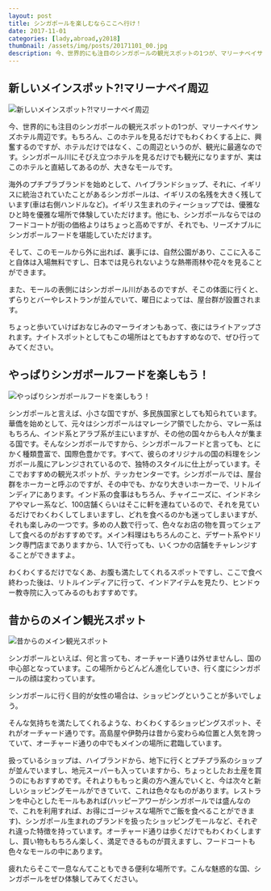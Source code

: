 ```yaml
---
layout: post
title: シンガポールを楽しむならここへ行け！
date: 2017-11-01
categories: [lady,abroad,y2018]
thumbnail: /assets/img/posts/20171101_00.jpg
description: 今、世界的にも注目のシンガポールの観光スポットの1つが、マリーナベイサンズホテル周辺です。
---
```



## 新しいメインスポット?!マリーナベイ周辺

![新しいメインスポット?!マリーナベイ周辺]({{site.url}}/assets/img/posts/20171101_01.jpg)

今、世界的にも注目のシンガポールの観光スポットの1つが、マリーナベイサンズホテル周辺です。もちろん、このホテルを見るだけでもわくわくする上に、興奮するのですが、ホテルだけではなく、この周辺というのが、観光に最適なのです。シンガポール川にそびえ立つホテルを見るだけでも観光になりますが、実はこのホテルと直結してあるのが、大きなモールです。

海外のプチプラブランドを始めとして、ハイブランドショップ、それに、イギリスに統治されていたことがあるシンガポールは、イギリスの名残を大きく残しています(車は右側ハンドルなど)。イギリス生まれのティーショップでは、優雅なひと時を優雅な場所で体験していただけます。他にも、シンガポールならではのフードコートが街の価格よりはちょっと高めですが、それでも、リーズナブルにシンガポールフードを堪能していただけます。

そして、このモールから外に出れば、裏手には、自然公園があり、ここに入ること自体は入場無料ですし、日本では見られないような熱帯雨林や花々を見ることができます。

また、モールの表側にはシンガポール川があるのですが、そこの体面に行くと、ずらりとバーやレストランが並んでいて、曜日によっては、屋台群が設置されます。

ちょっと歩いていけばおなじみのマーライオンもあって、夜にはライトアップされます。ナイトスポットとしてもこの場所はとてもおすすめなので、ぜひ行ってみてください。

## やっぱりシンガポールフードを楽しもう！

![やっぱりシンガポールフードを楽しもう！]({{site.url}}/assets/img/posts/20171101_02.jpg)

シンガポールと言えば、小さな国ですが、多民族国家としても知られています。華僑を始めとして、元々はシンガポールはマレーシア領でしたから、マレー系はもちろん、インド系とアラブ系が主にいますが、その他の国々からも人々が集まる国です。そんなシンガポールですから、シンガポールフードと言っても、とにかく種類豊富で、国際色豊かです。すべて、彼らのオリジナルの国の料理をシンガポール風にアレンジされているので、独特のスタイルに仕上がっています。そこでおすすめの観光スポットが、テッカセンターです。シンガポールでは、屋台群をホーカーと呼ぶのですが、その中でも、かなり大きいホーカーで、リトルインディアにあります。インド系の食事はもちろん、チャイニーズに、インドネシアやマレー系など、100店舗くらいはそこに軒を連ねているので、それを見ているだけでわくわくしてしまいますし、どれを食べるのかも迷ってしまいますが、それも楽しみの一つです。多めの人数で行って、色々なお店の物を買ってシェアして食べるのがおすすめです。メイン料理はもちろんのこと、デザート系やドリンク専門店までありますから、1人で行っても、いくつかの店舗をチャレンジすることができますよ。

わくわくするだけでなくあ、お腹も満たしてくれるスポットですし、ここで食べ終わった後は、リトルインディアに行って、インドアイテムを見たり、ヒンドゥー教寺院に入ってみるのもおすすめです。



## 昔からのメイン観光スポット

![昔からのメイン観光スポット]({{site.url}}/assets/img/posts/20171101_03.jpg)

シンガポールといえば、何と言っても、オーチャード通りは外せませんし、国の中心部となっています。この場所からどんどん進化していき、行く度にシンガポールの顔は変わっています。

シンガポールに行く目的が女性の場合は、ショッピングということが多いでしょう。

そんな気持ちを満たしてくれるような、わくわくするショッピングスポット、それがオーチャード通りです。高島屋や伊勢丹は昔から変わらぬ位置と人気を誇っていて、オーチャード通りの中でもメインの場所に君臨しています。

扱っているショップは、ハイブランドから、地下に行くとプチプラ系のショップが並んでいますし、地元スーパーも入っていますから、ちょっとしたお土産を買うのにもおすすめです。それよりももっと奥の方へ進んでいくと、今は次々と新しいショッピングモールができていて、これは色々なものがあります。レストランを中心としたモールもあれば(ハッピーアワーがシンガポールでは盛んなので、これを利用すれば、お得にゴージャスな場所でご飯を食べることができます)、シンガポール生まれのブランドを扱ったショッピングモールなど、それぞれ違った特徴を持っています。オーチャード通りは歩くだけでもわくわくしますし、買い物ももちろん楽しく、満足できるものが買えますし、フードコートも色々なモールの中にあります。

疲れたらそこで一息なんてこともできる便利な場所です。こんな魅惑的な国、シンガポールをぜひ体験してみてください。
